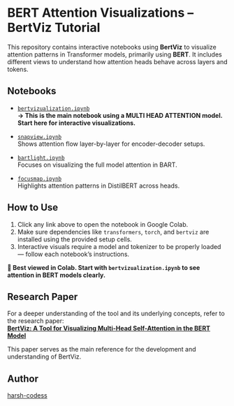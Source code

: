 # BERT Attention Visualizations – BertViz Tutorial

This repository contains interactive notebooks using **BertViz** to visualize attention patterns in Transformer models, primarily using **BERT**. It includes different views to understand how attention heads behave across layers and tokens.

## Notebooks

- [`bertvizualization.ipynb`](https://colab.research.google.com/github/harsh-codess/BERT-VIZ/blob/main/bertvizualization.ipynb)  
  **→ This is the main notebook using a MULTI HEAD ATTENTION model. Start here for interactive visualizations.**

- [`snapview.ipynb`](https://colab.research.google.com/github/harsh-codess/BERT-VIZ/blob/main/snapview.ipynb)  
  Shows attention flow layer-by-layer for encoder-decoder setups.

- [`bartlight.ipynb`](https://colab.research.google.com/github/harsh-codess/BERT-VIZ/blob/main/bartlight.ipynb)  
  Focuses on visualizing the full model attention in BART.

- [`focusmap.ipynb`](https://colab.research.google.com/github/harsh-codess/BERT-VIZ/blob/main/focusmap.ipynb)  
  Highlights attention patterns in DistilBERT across heads.

## How to Use

1. Click any link above to open the notebook in Google Colab.  
2. Make sure dependencies like `transformers`, `torch`, and `bertviz` are installed using the provided setup cells.  
3. Interactive visuals require a model and tokenizer to be properly loaded — follow each notebook’s instructions.

**🔁 Best viewed in Colab. Start with `bertvizualization.ipynb` to see attention in BERT models clearly.**

## Research Paper

For a deeper understanding of the tool and its underlying concepts, refer to the research paper:  
[**BertViz: A Tool for Visualizing Multi-Head Self-Attention in the BERT Model**](https://www.researchgate.net/publication/335701441_BertViz_A_Tool_for_Visualizing_Multi-Head_Self-Attention_in_the_BERT_Model)

This paper serves as the main reference for the development and understanding of BertViz.

## Author

[harsh-codess](https://github.com/harsh-codess)




